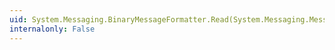 ```yaml
---
uid: System.Messaging.BinaryMessageFormatter.Read(System.Messaging.Message)
internalonly: False
---
```

